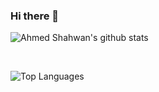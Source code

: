 ### Hi there 👋

<!--
**shahwan42/shahwan42** is a ✨ _special_ ✨ repository because its `README.md` (this file) appears on your GitHub profile.

Here are some ideas to get you started:

- 🔭 I’m currently working on ...
- 🌱 I’m currently learning ...
- 👯 I’m looking to collaborate on ...
- 🤔 I’m looking for help with ...
- 💬 Ask me about ...
- 📫 How to reach me: ...
- 😄 Pronouns: ...
- ⚡ Fun fact: ...
-->

![Ahmed Shahwan's github stats](https://github-readme-stats.vercel.app/api?username=shahwan42&count_private=true&show_icons=true)

<br>

![Top Languages](https://github-readme-stats.vercel.app/api/top-langs/?username=shahwan42&layout=compact)
